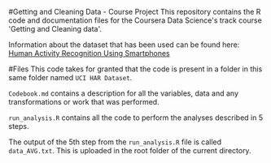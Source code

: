 #Getting and Cleaning Data - Course Project
This repository contains the R code and documentation files for the Coursera Data Science's track course 'Getting and Cleaning data'.

Information about the dataset that has been used can be found here: <a href="http://archive.ics.uci.edu/ml/datasets/Human+Activity+Recognition+Using+Smartphones">Human Activity Recognition Using Smartphones</a>

#Files
This code takes for granted that the code is present in a folder in this same folder named `UCI HAR Dataset`.

`Codebook.md` contains a description for all the variables, data and any transformations or work that was performed.

`run_analysis.R` contains all the code to perform the analyses described in 5 steps. 

The output of the 5th step from the `run_analysis.R` file is called `data_AVG.txt`. This is uploaded in the
root folder of the current directory.
